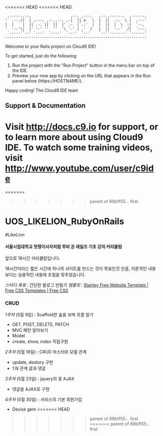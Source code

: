<<<<<<< HEAD
<<<<<<< HEAD

     ,-----.,--.                  ,--. ,---.   ,--.,------.  ,------.
    '  .--./|  | ,---. ,--.,--. ,-|  || o   \  |  ||  .-.  \ |  .---'
    |  |    |  || .-. ||  ||  |' .-. |`..'  |  |  ||  |  \  :|  `--, 
    '  '--'\|  |' '-' ''  ''  '\ `-' | .'  /   |  ||  '--'  /|  `---.
     `-----'`--' `---'  `----'  `---'  `--'    `--'`-------' `------'
    ----------------------------------------------------------------- 


Welcome to your Rails project on Cloud9 IDE!

To get started, just do the following:

1. Run the project with the "Run Project" button in the menu bar on top of the IDE.
2. Preview your new app by clicking on the URL that appears in the Run panel below (https://HOSTNAME/).

Happy coding!
The Cloud9 IDE team


## Support & Documentation

Visit http://docs.c9.io for support, or to learn more about using Cloud9 IDE. 
To watch some training videos, visit http://www.youtube.com/user/c9ide
=======
=======
>>>>>>> parent of 69b1f55... first
# UOS_LIKELION_RubyOnRails
#LikeLion

#### 서울시립대학교 멋쟁이사자처럼 루비 온 레일즈 기초 강의 커리큘럼
앞으로 18시간 커리큘럼입니다.

18시간이라는 짧은 시간에 하나의 사이트를 만드는 것이 목표인것 만큼, 이론적인 내용보다는 실용적인 내용에 초점을 맞추었습니다.

*스터디 목표* : 간단한 블로그 만들기
*템플릿* : [Stanley Free Website Template | Free CSS Templates | Free CSS](http://www.free-css.com/free-css-templates/page202/stanley)

### CRUD
*1주차* (5월 9일) : Scaffold란 숲을 보며 흐름 알기

* GET, POST, DELETE, PATCH
* MVC 패턴 알아보기
* Model
* create, show, index 직접구현

*2주차* (5월 16일) : CRUD 마스터와 모델 관계

* update, destory 구현
* 1:N 관계 글과 댓글

*3주차* (5월 23일) : jquery의 꽃 AJAX

* 댓글을 AJAX로 구현

*4주차* (5월 30일) : 서비스의 기본 회원가입

* Devise gem
<<<<<<< HEAD
>>>>>>> parent of 69b1f55... first
=======
>>>>>>> parent of 69b1f55... first
